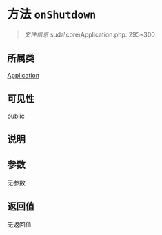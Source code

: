 # 方法 `onShutdown`

> *文件信息* suda\core\Application.php: 295~300

## 所属类 

[Application](../Application.md)

## 可见性

public

## 说明



## 参数


无参数


## 返回值

无返回值
